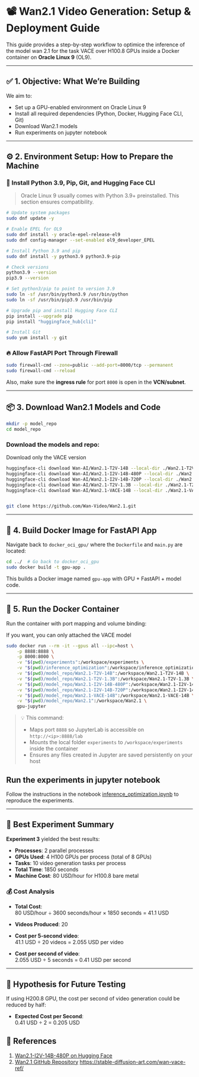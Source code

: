 # 📽️ Wan2.1 Video Generation: Setup & Deployment Guide

This guide provides a step-by-step workflow to optimice the inference of the model wan 2.1 for the task VACE over H100.8 GPUs inside a Docker container on **Oracle Linux 9** (OL9).

---

## ✅ 1. Objective: What We’re Building

We aim to:

- Set up a GPU-enabled environment on Oracle Linux 9
- Install all required dependencies (Python, Docker, Hugging Face CLI, Git)
- Download Wan2.1 models 
- Run experiments on jupyter notebook

---

## ⚙️ 2. Environment Setup: How to Prepare the Machine

### 🐍 Install Python 3.9, Pip, Git, and Hugging Face CLI

> Oracle Linux 9 usually comes with Python 3.9+ preinstalled. This section ensures compatibility.

```bash
# Update system packages
sudo dnf update -y

# Enable EPEL for OL9
sudo dnf install -y oracle-epel-release-el9
sudo dnf config-manager --set-enabled ol9_developer_EPEL

# Install Python 3.9 and pip
sudo dnf install -y python3.9 python3.9-pip

# Check versions
python3.9 --version
pip3.9 --version

# Set python3/pip to point to version 3.9
sudo ln -sf /usr/bin/python3.9 /usr/bin/python
sudo ln -sf /usr/bin/pip3.9 /usr/bin/pip

# Upgrade pip and install Hugging Face CLI
pip install --upgrade pip
pip install "huggingface_hub[cli]"

# Install Git
sudo yum install -y git
```

### 🔥 Allow FastAPI Port Through Firewall

```bash
sudo firewall-cmd --zone=public --add-port=8000/tcp --permanent
sudo firewall-cmd --reload
```

Also, make sure the **ingress rule** for port `8000` is open in the **VCN/subnet**.

---

## 📦 3. Download Wan2.1 Models and Code


```bash
mkdir -p model_repo
cd model_repo
```

### Download the models and repo:

Download only the VACE version

```bash
huggingface-cli download Wan-AI/Wan2.1-T2V-14B --local-dir ./Wan2.1-T2V-14B
huggingface-cli download Wan-AI/Wan2.1-I2V-14B-480P --local-dir ./Wan2.1-I2V-14B-480P
huggingface-cli download Wan-AI/Wan2.1-I2V-14B-720P --local-dir ./Wan2.1-I2V-14B-720P
huggingface-cli download Wan-AI/Wan2.1-T2V-1.3B --local-dir ./Wan2.1-T2V-1.3B
huggingface-cli download Wan-AI/Wan2.1-VACE-14B --local-dir ./Wan2.1-VACE-14B


git clone https://github.com/Wan-Video/Wan2.1.git
```

---

## 🐳 4. Build Docker Image for FastAPI App

Navigate back to `docker_oci_gpu/` where the `Dockerfile` and `main.py` are located:

```bash
cd ../  # Go back to docker_oci_gpu
sudo docker build -t gpu-app .
```

This builds a Docker image named `gpu-app` with GPU + FastAPI + model code.

---

## 🚀 5. Run the Docker Container

Run the container with port mapping and volume binding:

If you want, you can only attached the VACE model

```bash
sudo docker run --rm -it --gpus all --ipc=host \
    -p 8888:8888 \
    -p 8000:8000 \
    -v "$(pwd)/experiments":/workspace/experiments \
    -v "$(pwd)/inference_optimization":/workspace/inference_optimization \
    -v "$(pwd)/model_repo/Wan2.1-T2V-14B":/workspace/Wan2.1-T2V-14B \
    -v "$(pwd)/model_repo/Wan2.1-T2V-1.3B":/workspace/Wan2.1-T2V-1.3B \
    -v "$(pwd)/model_repo/Wan2.1-I2V-14B-480P":/workspace/Wan2.1-I2V-14B-480P \
    -v "$(pwd)/model_repo/Wan2.1-I2V-14B-720P":/workspace/Wan2.1-I2V-14B-720P \
    -v "$(pwd)/model_repo/Wan2.1-VACE-14B":/workspace/Wan2.1-VACE-14B \
    -v "$(pwd)/model_repo/Wan2.1":/workspace/Wan2.1 \
    gpu-jupyter

```


> 💡 This command:
> - Maps port `8888` so JupyterLab is accessible on `http://<ip>:8888/lab`
> - Mounts the local folder `experiments` to `/workspace/experiments` inside the container
> - Ensures any files created in Jupyter are saved persistently on your host



## Run the experiments in jupyter notebook

Follow the instructions in the notebook [inference_optimization.ipynb](inference_optimization.ipynb) to reproduce the experiments.

---

## 🧪 Best Experiment Summary

**Experiment 3** yielded the best results:

- **Processes**: 2 parallel processes  
- **GPUs Used**: 4 H100 GPUs per process (total of 8 GPUs)  
- **Tasks**: 10 video generation tasks per process  
- **Total Time**: 1850 seconds  
- **Machine Cost**: 80 USD/hour for H100.8 bare metal

### 💰 Cost Analysis

- **Total Cost**:  
  80 USD/hour ÷ 3600 seconds/hour × 1850 seconds = 41.1 USD

- **Videos Produced**: 20  
- **Cost per 5-second video**:  
  41.1 USD ÷ 20 videos = 2.055 USD per video

- **Cost per second of video**:  
  2.055 USD ÷ 5 seconds = 0.41 USD per second

---

## 🔬 Hypothesis for Future Testing

If using H200.8 GPU, the cost per second of video generation could be reduced by half:

- **Expected Cost per Second**:  
  0.41 USD ÷ 2 = 0.205 USD


## 🔗 References

1. [Wan2.1-I2V-14B-480P on Hugging Face](https://huggingface.co/Wan-AI/Wan2.1-I2V-14B-480P)
2. [Wan2.1 GitHub Repository](https://github.com/Wan-Video/Wan2.1)
https://stable-diffusion-art.com/wan-vace-ref/
